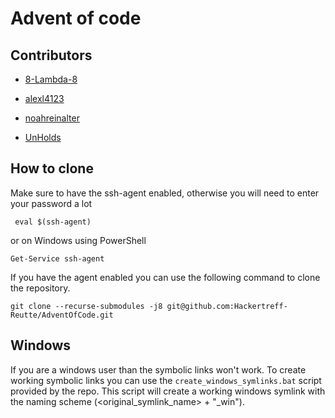 # Advent of code

## Contributors

- [8-Lambda-8](https://github.com/8-Lambda-8/adventOfCode)

- [alexl4123](https://github.com/alexl4123/advent_of_code)

- [noahreinalter](https://github.com/noahreinalter/advent_of_code)

- [UnHolds](https://github.com/UnHolds/AdventOfCode)

## How to clone

Make sure to have the ssh-agent enabled, otherwise you will need to enter
your password a lot

```
 eval $(ssh-agent)
```

or on Windows using PowerShell
```
Get-Service ssh-agent
```

If you have the agent enabled you can use the following command to clone the
repository.
```
git clone --recurse-submodules -j8 git@github.com:Hackertreff-Reutte/AdventOfCode.git
```

## Windows

If you are a windows user than the symbolic links won't work. To create working symbolic links you can use the ```create_windows_symlinks.bat```
script provided by the repo. This script will create a working windows
symlink with the naming scheme (\<original_symlink_name\> + "_win").
